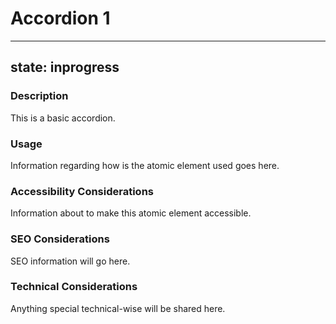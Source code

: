 
# Accordion 1

---
state: inprogress
---

### Description
This is a basic accordion.

### Usage
Information regarding how is the atomic element used goes here.

### Accessibility Considerations
Information about to make this atomic element accessible.

### SEO Considerations
SEO information will go here.

### Technical Considerations
Anything special technical-wise will be shared here.
